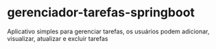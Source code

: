 # gerenciador-tarefas-springboot
Aplicativo simples para gerenciar tarefas, os usuários podem adicionar, visualizar, atualizar e excluir tarefas
